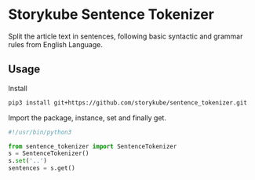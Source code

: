 # Storykube Sentence Tokenizer
Split the article text in sentences, following basic syntactic and grammar rules from English Language.

## Usage
Install
```bash
pip3 install git+https://github.com/storykube/sentence_tokenizer.git
```

Import the package, instance, set and finally get.
```python
#!/usr/bin/python3

from sentence_tokenizer import SentenceTokenizer
s = SentenceTokenizer()
s.set('..')
sentences = s.get()
```

